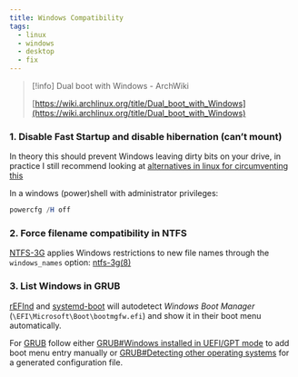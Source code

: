 ```yaml
---
title: Windows Compatibility
tags:
  - linux
  - windows
  - desktop
  - fix
---
```

> [!info] Dual boot with Windows - ArchWiki  
>  
> [https://wiki.archlinux.org/title/Dual_boot_with_Windows](https://wiki.archlinux.org/title/Dual_boot_with_Windows)  

### 1. Disable Fast Startup and disable hibernation (can’t mount)

In theory this should prevent Windows leaving dirty bits on your drive, in practice I still recommend looking at [alternatives in linux for circumventing this](Fixes/Remove%20NTFS%20dirty%20label.md#Alternatives)

In a windows (power)shell with administrator privileges:

```powershell
powercfg /H off
```

### 2. Force filename compatibility in NTFS

[NTFS-3G](https://wiki.archlinux.org/title/NTFS-3G) applies Windows restrictions to new file names through the `windows_names` option: [ntfs-3g(8)](https://man.archlinux.org/man/ntfs-3g.8#Windows_Filename_Compatibility)

### 3. List Windows in GRUB

[rEFInd](https://wiki.archlinux.org/title/REFInd) and [systemd-boot](https://wiki.archlinux.org/title/Systemd-boot) will autodetect _Windows Boot Manager_ (`\EFI\Microsoft\Boot\bootmgfw.efi`) and show it in their boot menu automatically.

For [GRUB](https://wiki.archlinux.org/title/GRUB) follow either [GRUB#Windows installed in UEFI/GPT mode](https://wiki.archlinux.org/title/GRUB#Windows_installed_in_UEFI/GPT_mode) to add boot menu entry manually or [GRUB#Detecting other operating systems](https://wiki.archlinux.org/title/GRUB#Detecting_other_operating_systems) for a generated configuration file.